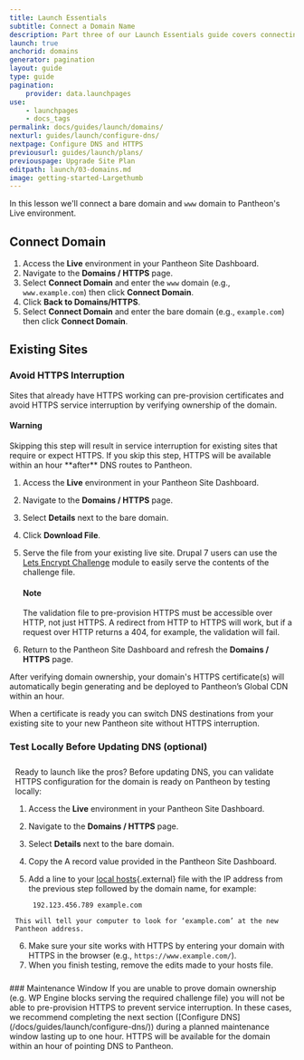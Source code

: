 ```yaml
---
title: Launch Essentials
subtitle: Connect a Domain Name
description: Part three of our Launch Essentials guide covers connectin your domain to your Pantheon-hosted site.
launch: true
anchorid: domains
generator: pagination
layout: guide
type: guide
pagination:
    provider: data.launchpages
use:
    - launchpages
    - docs_tags
permalink: docs/guides/launch/domains/
nexturl: guides/launch/configure-dns/
nextpage: Configure DNS and HTTPS
previousurl: guides/launch/plans/
previouspage: Upgrade Site Plan
editpath: launch/03-domains.md
image: getting-started-Largethumb
---
```

In this lesson we'll connect a bare domain and `www` domain to Pantheon's Live environment.

## Connect Domain
1. Access the **<span class="glyphicons glyphicons-cardio"></span> Live** environment in your Pantheon Site Dashboard.
2. Navigate to the **<span class="glyphicons glyphicons-global"></span> Domains / HTTPS** page.
3. Select **Connect Domain** and enter the `www` domain (e.g., `www.example.com`) then click **Connect Domain**.
4. Click **<span class="glyphicons glyphicons-arrow-left"></span> Back to Domains/HTTPS**.
5. Select **Connect Domain** and enter the bare domain (e.g., `example.com`) then click **Connect Domain**.

## Existing Sites
### Avoid HTTPS Interruption
Sites that already have HTTPS working can pre-provision certificates and avoid HTTPS service interruption by verifying ownership of the domain.

<div class="alert alert-danger">
<h4 class="info">Warning</h4>
<p markdown="1">Skipping this step will result in service interruption for existing sites that require or expect HTTPS. If you skip this step, HTTPS will be available within an hour **after** DNS routes to Pantheon.</p>
</div>

1. Access the **<span class="glyphicons glyphicons-cardio"></span> Live** environment in your Pantheon Site Dashboard.
2. Navigate to the **<span class="glyphicons glyphicons-global"></span> Domains / HTTPS** page.
3. Select **Details** next to the bare domain.
4. Click **<span class="glyphicons glyphicons-download-alt"></span> Download File**.
5. Serve the file from your existing live site. Drupal 7 users can use the [Lets Encrypt Challenge](https://www.drupal.org/project/letsencrypt_challenge) module to easily serve the contents of the challenge file.

    <div class="alert alert-info">
    <h4 class="info">Note</h4>
    <p markdown="1">The validation file to pre-provision HTTPS must be accessible over HTTP, not just HTTPS. A redirect from HTTP to HTTPS will work, but if a request over HTTP returns a 404, for example, the validation will fail.</p>
    </div>

6. Return to the Pantheon Site Dashboard and refresh the **<span class="glyphicons glyphicons-global"></span> Domains / HTTPS** page.

After verifying domain ownership, your domain's HTTPS certificate(s) will automatically begin generating and be deployed to Pantheon’s Global CDN within an hour.

When a certificate is ready you can switch DNS destinations from your existing site to your new Pantheon site without HTTPS interruption.

<div class="panel panel-drop panel-guide" id="accordion">
  <div class="panel-heading panel-drop-heading">
    <a class="accordion-toggle panel-drop-title collapsed" data-toggle="collapse" data-parent="#accordion" data-proofer-ignore data-target="#local-test"><h3 class="info panel-title panel-drop-title" style="cursor:pointer;"><span style="line-height:.9" class="glyphicons glyphicons-info-sign"></span> Test Locally Before Updating DNS (optional)</h3></a>
  </div>
  <div id="local-test" class="collapse" markdown="1" style="padding:10px;">
  Ready to launch like the pros?
  Before updating DNS, you can validate HTTPS configuration for the domain is ready on Pantheon by testing locally:

  1. Access the **<span class="glyphicons glyphicons-cardio"></span> Live** environment in your Pantheon Site Dashboard.
  2. Navigate to the **<span class="glyphicons glyphicons-global"></span> Domains / HTTPS** page.
  3. Select **Details** next to the bare domain.
  4. Copy the A record value provided in the Pantheon Site Dashboard.
  5. Add a line to your [local hosts](https://en.wikipedia.org/wiki/Hosts_(file)){.external} file with the IP address from the previous step followed by the domain name, for example:

          192.123.456.789 example.com

    This will tell your computer to look for ‘example.com’ at the new Pantheon address.

  6. Make sure your site works with HTTPS by entering your domain with HTTPS in the browser (e.g., `https://www.example.com/`).
  7. When you finish testing, remove the edits made to your hosts file.
  </div>
</div>
### Maintenance Window
If you are unable to prove domain ownership (e.g. WP Engine blocks serving the required challenge file) you will not be able to pre-provision HTTPS to prevent service interruption. In these cases, we recommend completing the next section ([Configure DNS](/docs/guides/launch/configure-dns/)) during a planned maintenance window lasting up to one hour. HTTPS will be available for the domain within an hour of pointing DNS to Pantheon.

